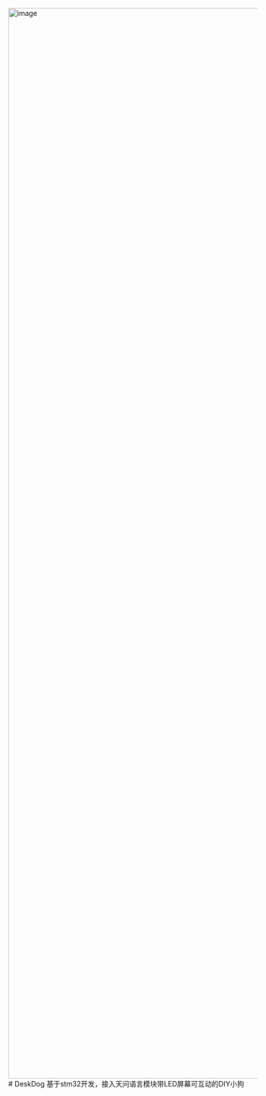 <img width="3840" height="2160" alt="image" src="https://github.com/user-attachments/assets/2de4cf12-2714-4b85-9bf5-967f7c12884b" /># DeskDog
基于stm32开发，接入天问语言模块带LED屏幕可互动的DIY小狗
